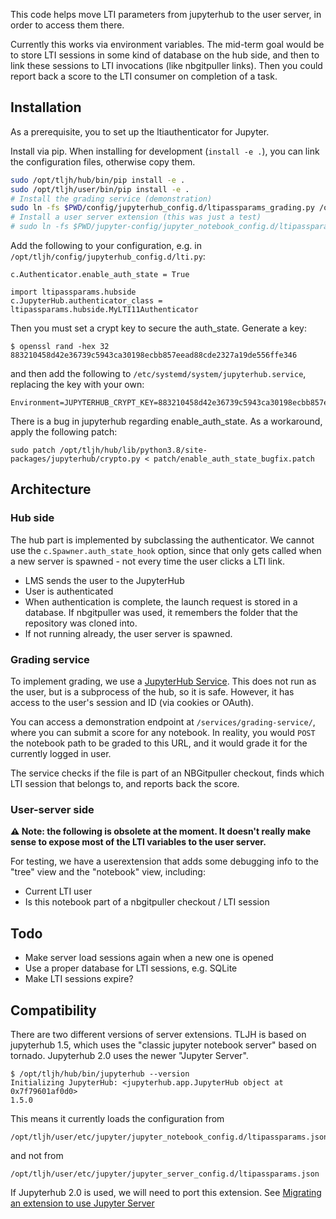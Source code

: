 This code helps move LTI parameters from jupyterhub to the user server, in order to access them there.

Currently this works via environment variables.  The mid-term goal would be to store LTI sessions in some kind of database on the hub side, and then to link these sessions to LTI invocations (like nbgitpuller links).  Then you could report back a score to the LTI consumer on completion of a task.

## Installation

As a prerequisite, you to set up the ltiauthenticator for Jupyter.

Install via pip. When installing for development (`install -e .`), you can link the configuration files, otherwise copy them.

```bash
sudo /opt/tljh/hub/bin/pip install -e .
sudo /opt/tljh/user/bin/pip install -e .
# Install the grading service (demonstration)
sudo ln -fs $PWD/config/jupyterhub_config.d/ltipassparams_grading.py /opt/tljh/config/jupyterhub_config.d/
# Install a user server extension (this was just a test)
# sudo ln -fs $PWD/jupyter-config/jupyter_notebook_config.d/ltipassparams.json /opt/tljh/user/etc/jupyter/jupyter_notebook_config.d/
```

Add the following to your configuration, e.g. in `/opt/tljh/config/jupyterhub_config.d/lti.py`:

    c.Authenticator.enable_auth_state = True

    import ltipassparams.hubside
    c.JupyterHub.authenticator_class = ltipassparams.hubside.MyLTI11Authenticator

Then you must set a crypt key to secure the auth_state. Generate a key:

    $ openssl rand -hex 32
    883210458d42e36739c5943ca30198ecbb857eead88cde2327a19de556ffe346

and then add the following to `/etc/systemd/system/jupyterhub.service`, replacing the key with your own:

    Environment=JUPYTERHUB_CRYPT_KEY=883210458d42e36739c5943ca30198ecbb857eead88cde2327a19de556ffe346

There is a bug in jupyterhub regarding enable_auth_state.  As a workaround, apply the following patch:

    sudo patch /opt/tljh/hub/lib/python3.8/site-packages/jupyterhub/crypto.py < patch/enable_auth_state_bugfix.patch

## Architecture

### Hub side

The hub part is implemented by subclassing the authenticator.  We cannot use the `c.Spawner.auth_state_hook` option, since that only gets called when a new server is spawned - not every time the user clicks a LTI link.

- LMS sends the user to the JupyterHub
- User is authenticated
- When authentication is complete, the launch request is stored in a database. If nbgitpuller was used, it remembers the folder that the repository was cloned into.
- If not running already, the user server is spawned.

### Grading service

To implement grading, we use a [JupyterHub Service](https://jupyterhub.readthedocs.io/en/stable/reference/services.html). This does not run as the user, but is a subprocess of the hub, so it is safe. However, it has access to the user's session and ID (via cookies or OAuth).

You can access a demonstration endpoint at `/services/grading-service/`, where you can submit a score for any notebook. In reality, you would `POST` the notebook path to be graded to this URL, and it would grade it for the currently logged in user.

The service checks if the file is part of an NBGitpuller checkout, finds which LTI session that belongs to, and reports back the score.

### User-server side

**⚠️ Note: the following is obsolete at the moment. It doesn't really make sense to expose most of the LTI variables to the user server.**

For testing, we have a userextension that adds some debugging info to the "tree" view and the "notebook" view, including:
  - Current LTI user
  - Is this notebook part of a nbgitpuller checkout / LTI session

## Todo
- Make server load sessions again when a new one is opened 
- Use a proper database for LTI sessions, e.g. SQLite
- Make LTI sessions expire?

## Compatibility

There are two different versions of server extensions. TLJH is based on jupyterhub 1.5, which uses the "classic jupyter notebook server" based on tornado. Jupyterhub 2.0 uses the newer "Jupyter Server".

    $ /opt/tljh/hub/bin/jupyterhub --version
    Initializing JupyterHub: <jupyterhub.app.JupyterHub object at 0x7f79601af0d0>
    1.5.0

This means it currently loads the configuration from 

    /opt/tljh/user/etc/jupyter/jupyter_notebook_config.d/ltipassparams.json

and not from

    /opt/tljh/user/etc/jupyter/jupyter_server_config.d/ltipassparams.json

If Jupyterhub 2.0 is used, we will need to port this extension. See [Migrating an extension to use Jupyter Server][1]

[1]: https://jupyter-server.readthedocs.io/en/latest/developers/extensions.html#migrating-an-extension-to-use-jupyter-server